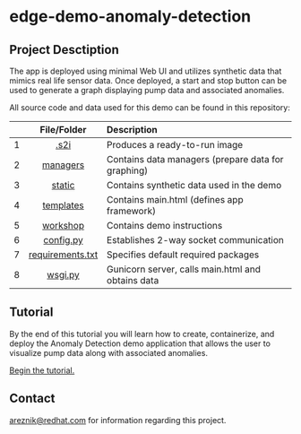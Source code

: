 # edge-demo-anomaly-detection

## Project Desctiption

The app is deployed using minimal Web UI and utilizes synthetic data that mimics real life sensor data. Once deployed, a start and stop button can be used to generate a graph displaying pump data and associated anomalies. 

All source code and data used for this demo can be found in this repository: 

|  | **File/Folder**                                  |                           Description                                                         |
|-:|:----------------------------------------------------:|:------------------------------------------------------------------------------------------|
| 1| [.s2i](./.s2i)                 |      Produces a ready-to-run image |
| 2| [managers](./managers)      |     Contains data managers (prepare data for graphing)   |
| 3| [static](./static)                 |      Contains synthetic data used in the demo |
| 4| [templates](./templates)                 |      Contains main.html (defines app framework) |
| 5| [workshop](./workshop)                 |   Contains demo instructions    |
| 6| [config.py](./config.py)    | Establishes 2-way socket communication |
| 7| [requirements.txt](./requirements.txt) | Specifies default required packages |
| 8| [wsgi.py](./wsgi.py)      |     Gunicorn server, calls main.html and obtains data     |


## Tutorial

By the end of this tutorial you will learn how to create, containerize, and deploy the Anomaly Detection demo application that allows the user to visualize pump data along with associated anomalies. 

[Begin the tutorial.](./workshop/deployment.md)

## Contact

areznik@redhat.com for information regarding this project.
